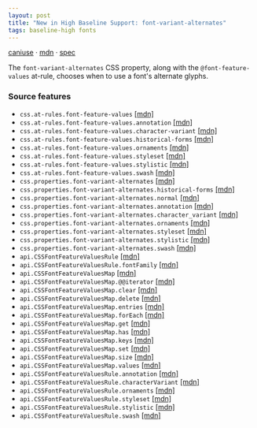 ```yaml
---
layout: post
title: "New in High Baseline Support: font-variant-alternates"
tags: baseline-high fonts
---
```


[caniuse](https://caniuse.com/?search=font-variant-alternates) · [mdn](https://developer.mozilla.org/en-US/search?q=font-variant-alternates) · [spec](https://drafts.csswg.org/css-fonts-4/#font-variant-alternates-prop)

The `font-variant-alternates` CSS property, along with the `@font-feature-values` at-rule, chooses when to use a font's alternate glyphs.

### Source features

- ``css.at-rules.font-feature-values`` [[mdn]](https://developer.mozilla.org/en-US/search?q=css.at-rules.font-feature-values)
- ``css.at-rules.font-feature-values.annotation`` [[mdn]](https://developer.mozilla.org/en-US/search?q=css.at-rules.font-feature-values.annotation)
- ``css.at-rules.font-feature-values.character-variant`` [[mdn]](https://developer.mozilla.org/en-US/search?q=css.at-rules.font-feature-values.character-variant)
- ``css.at-rules.font-feature-values.historical-forms`` [[mdn]](https://developer.mozilla.org/en-US/search?q=css.at-rules.font-feature-values.historical-forms)
- ``css.at-rules.font-feature-values.ornaments`` [[mdn]](https://developer.mozilla.org/en-US/search?q=css.at-rules.font-feature-values.ornaments)
- ``css.at-rules.font-feature-values.styleset`` [[mdn]](https://developer.mozilla.org/en-US/search?q=css.at-rules.font-feature-values.styleset)
- ``css.at-rules.font-feature-values.stylistic`` [[mdn]](https://developer.mozilla.org/en-US/search?q=css.at-rules.font-feature-values.stylistic)
- ``css.at-rules.font-feature-values.swash`` [[mdn]](https://developer.mozilla.org/en-US/search?q=css.at-rules.font-feature-values.swash)
- ``css.properties.font-variant-alternates`` [[mdn]](https://developer.mozilla.org/en-US/search?q=css.properties.font-variant-alternates)
- ``css.properties.font-variant-alternates.historical-forms`` [[mdn]](https://developer.mozilla.org/en-US/search?q=css.properties.font-variant-alternates.historical-forms)
- ``css.properties.font-variant-alternates.normal`` [[mdn]](https://developer.mozilla.org/en-US/search?q=css.properties.font-variant-alternates.normal)
- ``css.properties.font-variant-alternates.annotation`` [[mdn]](https://developer.mozilla.org/en-US/search?q=css.properties.font-variant-alternates.annotation)
- ``css.properties.font-variant-alternates.character_variant`` [[mdn]](https://developer.mozilla.org/en-US/search?q=css.properties.font-variant-alternates.character_variant)
- ``css.properties.font-variant-alternates.ornaments`` [[mdn]](https://developer.mozilla.org/en-US/search?q=css.properties.font-variant-alternates.ornaments)
- ``css.properties.font-variant-alternates.styleset`` [[mdn]](https://developer.mozilla.org/en-US/search?q=css.properties.font-variant-alternates.styleset)
- ``css.properties.font-variant-alternates.stylistic`` [[mdn]](https://developer.mozilla.org/en-US/search?q=css.properties.font-variant-alternates.stylistic)
- ``css.properties.font-variant-alternates.swash`` [[mdn]](https://developer.mozilla.org/en-US/search?q=css.properties.font-variant-alternates.swash)
- ``api.CSSFontFeatureValuesRule`` [[mdn]](https://developer.mozilla.org/en-US/search?q=api.CSSFontFeatureValuesRule)
- ``api.CSSFontFeatureValuesRule.fontFamily`` [[mdn]](https://developer.mozilla.org/en-US/search?q=api.CSSFontFeatureValuesRule.fontFamily)
- ``api.CSSFontFeatureValuesMap`` [[mdn]](https://developer.mozilla.org/en-US/search?q=api.CSSFontFeatureValuesMap)
- ``api.CSSFontFeatureValuesMap.@@iterator`` [[mdn]](https://developer.mozilla.org/en-US/search?q=api.CSSFontFeatureValuesMap.@@iterator)
- ``api.CSSFontFeatureValuesMap.clear`` [[mdn]](https://developer.mozilla.org/en-US/search?q=api.CSSFontFeatureValuesMap.clear)
- ``api.CSSFontFeatureValuesMap.delete`` [[mdn]](https://developer.mozilla.org/en-US/search?q=api.CSSFontFeatureValuesMap.delete)
- ``api.CSSFontFeatureValuesMap.entries`` [[mdn]](https://developer.mozilla.org/en-US/search?q=api.CSSFontFeatureValuesMap.entries)
- ``api.CSSFontFeatureValuesMap.forEach`` [[mdn]](https://developer.mozilla.org/en-US/search?q=api.CSSFontFeatureValuesMap.forEach)
- ``api.CSSFontFeatureValuesMap.get`` [[mdn]](https://developer.mozilla.org/en-US/search?q=api.CSSFontFeatureValuesMap.get)
- ``api.CSSFontFeatureValuesMap.has`` [[mdn]](https://developer.mozilla.org/en-US/search?q=api.CSSFontFeatureValuesMap.has)
- ``api.CSSFontFeatureValuesMap.keys`` [[mdn]](https://developer.mozilla.org/en-US/search?q=api.CSSFontFeatureValuesMap.keys)
- ``api.CSSFontFeatureValuesMap.set`` [[mdn]](https://developer.mozilla.org/en-US/search?q=api.CSSFontFeatureValuesMap.set)
- ``api.CSSFontFeatureValuesMap.size`` [[mdn]](https://developer.mozilla.org/en-US/search?q=api.CSSFontFeatureValuesMap.size)
- ``api.CSSFontFeatureValuesMap.values`` [[mdn]](https://developer.mozilla.org/en-US/search?q=api.CSSFontFeatureValuesMap.values)
- ``api.CSSFontFeatureValuesRule.annotation`` [[mdn]](https://developer.mozilla.org/en-US/search?q=api.CSSFontFeatureValuesRule.annotation)
- ``api.CSSFontFeatureValuesRule.characterVariant`` [[mdn]](https://developer.mozilla.org/en-US/search?q=api.CSSFontFeatureValuesRule.characterVariant)
- ``api.CSSFontFeatureValuesRule.ornaments`` [[mdn]](https://developer.mozilla.org/en-US/search?q=api.CSSFontFeatureValuesRule.ornaments)
- ``api.CSSFontFeatureValuesRule.styleset`` [[mdn]](https://developer.mozilla.org/en-US/search?q=api.CSSFontFeatureValuesRule.styleset)
- ``api.CSSFontFeatureValuesRule.stylistic`` [[mdn]](https://developer.mozilla.org/en-US/search?q=api.CSSFontFeatureValuesRule.stylistic)
- ``api.CSSFontFeatureValuesRule.swash`` [[mdn]](https://developer.mozilla.org/en-US/search?q=api.CSSFontFeatureValuesRule.swash)
